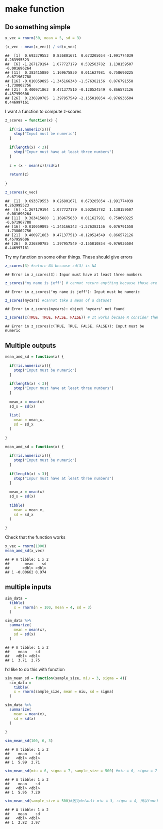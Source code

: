 make function
================

## Do something simple

``` r
x_vec = rnorm(30, mean = 5, sd = 3)

(x_vec - mean(x_vec)) / sd(x_vec)
```

    ##  [1]  0.693379553  0.826801671  0.673205054 -1.991774039  0.263995523
    ##  [6] -1.267179194  1.077727179  0.502503782  1.138159507 -0.001696264
    ## [11]  0.383415880  1.169675830  0.011627981  0.758690225 -0.671967788
    ## [16] -0.010059895 -1.345166343 -1.576382156  0.076791558 -1.738002756
    ## [21]  0.400971863  0.471377510 -0.120524549  0.866572126  0.457959606
    ## [26]  0.236890785  1.397957549 -2.155010854 -0.976936504  0.446997161

I want a function to compute z-scores

``` r
z_scores = function(x) {
  
  if(!is.numeric(x)){
    stop("Input must be numeric")
  }
  
  if(length(x) < 3){
    stop("Inpur must have at least three numbers")
  }
  
  z = (x - mean(x))/sd(x)
  
  return(z)
 
}

z_scores(x_vec)
```

    ##  [1]  0.693379553  0.826801671  0.673205054 -1.991774039  0.263995523
    ##  [6] -1.267179194  1.077727179  0.502503782  1.138159507 -0.001696264
    ## [11]  0.383415880  1.169675830  0.011627981  0.758690225 -0.671967788
    ## [16] -0.010059895 -1.345166343 -1.576382156  0.076791558 -1.738002756
    ## [21]  0.400971863  0.471377510 -0.120524549  0.866572126  0.457959606
    ## [26]  0.236890785  1.397957549 -2.155010854 -0.976936504  0.446997161

Try my function on some other things. These should give errors

``` r
z_scores(3) #return NA because sd(3) is NA
```

    ## Error in z_scores(3): Inpur must have at least three numbers

``` r
z_scores("my name is jeff") # cannot return anything because those are characters
```

    ## Error in z_scores("my name is jeff"): Input must be numeric

``` r
z_scores(mycars) #cannot take a mean of a dataset
```

    ## Error in z_scores(mycars): object 'mycars' not found

``` r
z_scores(c(TRUE, TRUE, FALSE, FALSE)) # It works becase R consider them as 1100
```

    ## Error in z_scores(c(TRUE, TRUE, FALSE, FALSE)): Input must be numeric

## Multiple outputs

``` r
mean_and_sd = function(x) {
  
  if(!is.numeric(x)){
    stop("Input must be numeric")
  }
  
  if(length(x) < 3){
    stop("Inpur must have at least three numbers")
  }
  
  mean_x = mean(x)
  sd_x = sd(x)
  
  list(
    mean = mean_x,
    sd = sd_x
  )
 
}
```

``` r
mean_and_sd = function(x) {
  
  if(!is.numeric(x)){
    stop("Input must be numeric")
  }
  
  if(length(x) < 3){
    stop("Inpur must have at least three numbers")
  }
  
  mean_x = mean(x)
  sd_x = sd(x)
  
  tibble(
    mean = mean_x,
    sd = sd_x
  )
 
}
```

Check that the function works

``` r
x_vec = rnorm(1000)
mean_and_sd(x_vec)
```

    ## # A tibble: 1 x 2
    ##       mean    sd
    ##      <dbl> <dbl>
    ## 1 -0.00662 0.974

## multiple inputs

``` r
sim_data = 
  tibble(
    x = rnorm(n = 100, mean = 4, sd = 3)
  )

sim_data %>% 
  summarize(
    mean = mean(x),
    sd = sd(x)
  )
```

    ## # A tibble: 1 x 2
    ##    mean    sd
    ##   <dbl> <dbl>
    ## 1  3.71  2.75

I’d like to do this with function

``` r
sim_mean_sd = function(sample_size, miu = 3, sigma = 4){
  sim_data = 
    tibble(
    x = rnorm(sample_size, mean = miu, sd = sigma)
  )

sim_data %>% 
  summarize(
    mean = mean(x),
    sd = sd(x)
  )
  
}

sim_mean_sd(100, 6, 3)
```

    ## # A tibble: 1 x 2
    ##    mean    sd
    ##   <dbl> <dbl>
    ## 1  5.99  2.71

``` r
sim_mean_sd(miu = 6, sigma = 7, sample_size = 500) #miu = 6, sigma = 7 rewrite the default numbers
```

    ## # A tibble: 1 x 2
    ##    mean    sd
    ##   <dbl> <dbl>
    ## 1  5.95  7.20

``` r
sim_mean_sd(sample_size = 500)#因为default miu = 3, sigma = 4, 所以function can still work
```

    ## # A tibble: 1 x 2
    ##    mean    sd
    ##   <dbl> <dbl>
    ## 1  2.82  3.97
